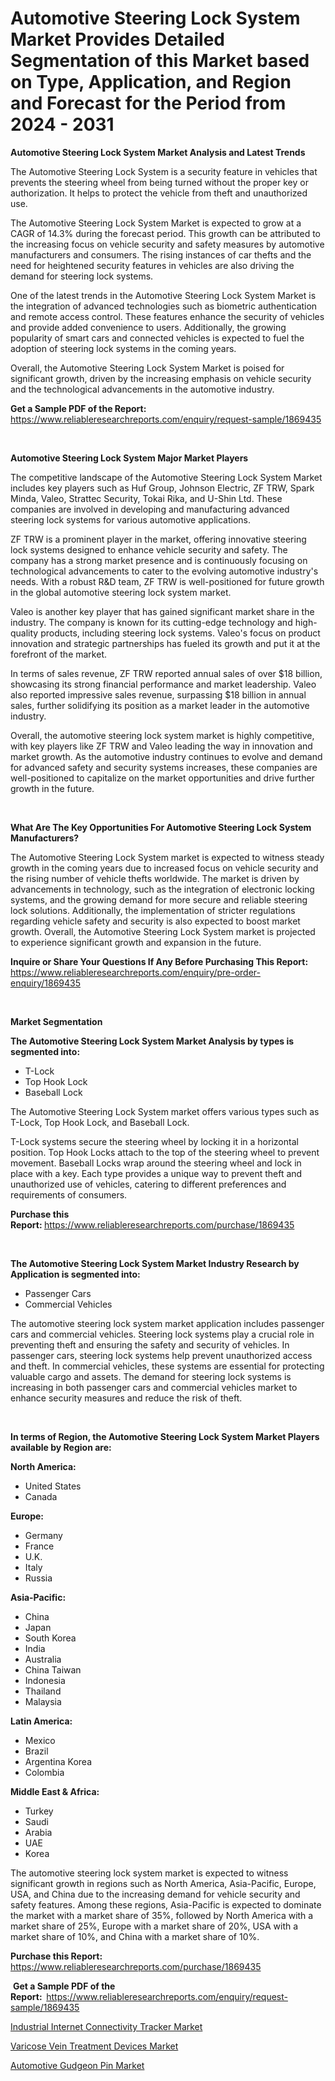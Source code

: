 <p><h1>Automotive Steering Lock System Market Provides Detailed Segmentation of this Market based on Type, Application, and Region and Forecast for the Period from 2024 - 2031</h1></p><p><strong>Automotive Steering Lock System Market Analysis and Latest Trends</strong></p>
<p><p>The Automotive Steering Lock System is a security feature in vehicles that prevents the steering wheel from being turned without the proper key or authorization. It helps to protect the vehicle from theft and unauthorized use.</p><p>The Automotive Steering Lock System Market is expected to grow at a CAGR of 14.3% during the forecast period. This growth can be attributed to the increasing focus on vehicle security and safety measures by automotive manufacturers and consumers. The rising instances of car thefts and the need for heightened security features in vehicles are also driving the demand for steering lock systems.</p><p>One of the latest trends in the Automotive Steering Lock System Market is the integration of advanced technologies such as biometric authentication and remote access control. These features enhance the security of vehicles and provide added convenience to users. Additionally, the growing popularity of smart cars and connected vehicles is expected to fuel the adoption of steering lock systems in the coming years.</p><p>Overall, the Automotive Steering Lock System Market is poised for significant growth, driven by the increasing emphasis on vehicle security and the technological advancements in the automotive industry.</p></p>
<p><strong>Get a Sample PDF of the Report:&nbsp;</strong> <a href="https://www.reliableresearchreports.com/enquiry/request-sample/1869435">https://www.reliableresearchreports.com/enquiry/request-sample/1869435</a></p>
<p>&nbsp;</p>
<p><strong>Automotive Steering Lock System Major Market Players</strong></p>
<p><p>The competitive landscape of the Automotive Steering Lock System Market includes key players such as Huf Group, Johnson Electric, ZF TRW, Spark Minda, Valeo, Strattec Security, Tokai Rika, and U-Shin Ltd. These companies are involved in developing and manufacturing advanced steering lock systems for various automotive applications.</p><p>ZF TRW is a prominent player in the market, offering innovative steering lock systems designed to enhance vehicle security and safety. The company has a strong market presence and is continuously focusing on technological advancements to cater to the evolving automotive industry's needs. With a robust R&D team, ZF TRW is well-positioned for future growth in the global automotive steering lock system market.</p><p>Valeo is another key player that has gained significant market share in the industry. The company is known for its cutting-edge technology and high-quality products, including steering lock systems. Valeo's focus on product innovation and strategic partnerships has fueled its growth and put it at the forefront of the market.</p><p>In terms of sales revenue, ZF TRW reported annual sales of over $18 billion, showcasing its strong financial performance and market leadership. Valeo also reported impressive sales revenue, surpassing $18 billion in annual sales, further solidifying its position as a market leader in the automotive industry.</p><p>Overall, the automotive steering lock system market is highly competitive, with key players like ZF TRW and Valeo leading the way in innovation and market growth. As the automotive industry continues to evolve and demand for advanced safety and security systems increases, these companies are well-positioned to capitalize on the market opportunities and drive further growth in the future.</p></p>
<p>&nbsp;</p>
<p><strong>What Are The Key Opportunities For Automotive Steering Lock System Manufacturers?</strong></p>
<p><p>The Automotive Steering Lock System market is expected to witness steady growth in the coming years due to increased focus on vehicle security and the rising number of vehicle thefts worldwide. The market is driven by advancements in technology, such as the integration of electronic locking systems, and the growing demand for more secure and reliable steering lock solutions. Additionally, the implementation of stricter regulations regarding vehicle safety and security is also expected to boost market growth. Overall, the Automotive Steering Lock System market is projected to experience significant growth and expansion in the future.</p></p>
<p><strong>Inquire or Share Your Questions If Any Before Purchasing This Report:</strong> <a href="https://www.reliableresearchreports.com/enquiry/pre-order-enquiry/1869435">https://www.reliableresearchreports.com/enquiry/pre-order-enquiry/1869435</a></p>
<p>&nbsp;</p>
<p><strong>Market Segmentation</strong></p>
<p><strong>The Automotive Steering Lock System Market Analysis by types is segmented into:</strong></p>
<p><ul><li>T-Lock</li><li>Top Hook Lock</li><li>Baseball Lock</li></ul></p>
<p><p>The Automotive Steering Lock System market offers various types such as T-Lock, Top Hook Lock, and Baseball Lock. </p><p>T-Lock systems secure the steering wheel by locking it in a horizontal position. Top Hook Locks attach to the top of the steering wheel to prevent movement. Baseball Locks wrap around the steering wheel and lock in place with a key. Each type provides a unique way to prevent theft and unauthorized use of vehicles, catering to different preferences and requirements of consumers.</p></p>
<p><strong>Purchase this Report:&nbsp;</strong><a href="https://www.reliableresearchreports.com/purchase/1869435">https://www.reliableresearchreports.com/purchase/1869435</a></p>
<p>&nbsp;</p>
<p><strong>The Automotive Steering Lock System Market Industry Research by Application is segmented into:</strong></p>
<p><ul><li>Passenger Cars</li><li>Commercial Vehicles</li></ul></p>
<p><p>The automotive steering lock system market application includes passenger cars and commercial vehicles. Steering lock systems play a crucial role in preventing theft and ensuring the safety and security of vehicles. In passenger cars, steering lock systems help prevent unauthorized access and theft. In commercial vehicles, these systems are essential for protecting valuable cargo and assets. The demand for steering lock systems is increasing in both passenger cars and commercial vehicles market to enhance security measures and reduce the risk of theft.</p></p>
<p>&nbsp;</p>
<p><strong>In terms of Region, the Automotive Steering Lock System Market Players available by Region are:</strong></p>
<p>
    <p> <strong> North America: </strong>
        <ul>
            <li>United States</li>
            <li>Canada</li>
        </ul>
        </p> 
    <p> <strong> Europe: </strong>
        <ul>
            <li>Germany</li>
            <li>France</li>
            <li>U.K.</li>
            <li>Italy</li>
            <li>Russia</li>
        </ul>
        </p> 
    <p> <strong> Asia-Pacific: </strong>
        <ul>
            <li>China</li>
            <li>Japan</li>
            <li>South Korea</li>
            <li>India</li>
            <li>Australia</li>
            <li>China Taiwan</li>
            <li>Indonesia</li>
            <li>Thailand</li>
            <li>Malaysia</li>
        </ul>
        </p> 
    <p> <strong> Latin America: </strong>
        <ul>
            <li>Mexico</li>
            <li>Brazil</li>
            <li>Argentina Korea</li>
            <li>Colombia</li>
        </ul>
        </p> 
    <p> <strong> Middle East & Africa: </strong>
        <ul>
            <li>Turkey</li>
            <li>Saudi</li>
            <li>Arabia</li>
            <li>UAE</li>
            <li>Korea</li>
        </ul>
    </p>
    </p>
<p><p>The automotive steering lock system market is expected to witness significant growth in regions such as North America, Asia-Pacific, Europe, USA, and China due to the increasing demand for vehicle security and safety features. Among these regions, Asia-Pacific is expected to dominate the market with a market share of 35%, followed by North America with a market share of 25%, Europe with a market share of 20%, USA with a market share of 10%, and China with a market share of 10%.</p></p>
<p><strong>Purchase this Report: </strong><a href="https://www.reliableresearchreports.com/purchase/1869435">https://www.reliableresearchreports.com/purchase/1869435</a></p>
<p>&nbsp;<strong>Get a Sample PDF of the Report:&nbsp;&nbsp;</strong><a href="https://www.reliableresearchreports.com/enquiry/request-sample/1869435">https://www.reliableresearchreports.com/enquiry/request-sample/1869435</a></p>
<p><strong></strong></p>
<p><p><a href="https://view.publitas.com/reportprime-1/industrial-internet-connectivity-tracker-market-offer-valuable-insights-into-market-size-market-share-market-trends-and-projections-spanning-from-2024-to-2031/">Industrial Internet Connectivity Tracker Market</a></p><p><a href="https://view.publitas.com/reportprime-1/varicose-vein-treatment-devices-market-share-market-new-trends-analysis-report-by-type-by-application-by-end-use-by-region-and-segment-forecasts-2023-2030/">Varicose Vein Treatment Devices Market</a></p><p><a href="https://github.com/kathiaseamanalvaradovlprc2h/Market-Research-Report-List-1/blob/main/automotive-gudgeon-pin-market.md">Automotive Gudgeon Pin Market</a></p></p>